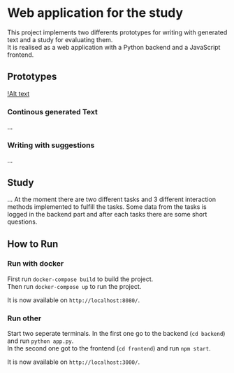 # Web application for the study

This project implements two differents prototypes for writing with generated text and a study for evaluating them. <br>
It is realised as a web application with a Python backend and a JavaScript frontend. 

## Prototypes
[!Alt text](Implementierung.png)

### Continous generated Text
...

### Writing with suggestions
...

## Study
...
At the moment there are two different tasks and 3 different interaction methods implemented to fulfill the tasks.
Some data from the tasks is logged in the backend part and after each tasks there are some short questions.


## How to Run

### Run with docker
First run `docker-compose build` to build the project. <br>
Then run `docker-compose up` to run the project.

It is now available on `http://localhost:8080/`.


### Run other
Start two seperate terminals.
In the first one go to the backend (`cd backend`) and run `python app.py`. <br>
In the second one got to the frontend (`cd frontend`) and run `npm start`.

It is now available on `http://localhost:3000/`.

